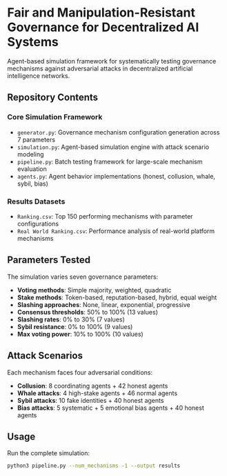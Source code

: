 # Fair and Manipulation-Resistant Governance for Decentralized AI Systems

Agent-based simulation framework for systematically testing governance mechanisms against adversarial attacks in decentralized artificial intelligence networks.

## Repository Contents

### Core Simulation Framework
- `generator.py`: Governance mechanism configuration generation across 7 parameters
- `simulation.py`: Agent-based simulation engine with attack scenario modeling
- `pipeline.py`: Batch testing framework for large-scale mechanism evaluation
- `agents.py`: Agent behavior implementations (honest, collusion, whale, sybil, bias)

### Results Datasets
- `Ranking.csv`: Top 150 performing mechanisms with parameter configurations
- `Real World Ranking.csv`: Performance analysis of real-world platform mechanisms

## Parameters Tested

The simulation varies seven governance parameters:
- **Voting methods**: Simple majority, weighted, quadratic
- **Stake methods**: Token-based, reputation-based, hybrid, equal weight  
- **Slashing approaches**: None, linear, exponential, progressive
- **Consensus thresholds**: 50% to 100% (13 values)
- **Slashing rates**: 0% to 30% (7 values)
- **Sybil resistance**: 0% to 100% (9 values)
- **Max voting power**: 10% to 100% (10 values)

## Attack Scenarios

Each mechanism faces four adversarial conditions:
- **Collusion**: 8 coordinating agents + 42 honest agents
- **Whale attacks**: 4 high-stake agents + 46 normal agents
- **Sybil attacks**: 10 fake identities + 40 honest agents  
- **Bias attacks**: 5 systematic + 5 emotional bias agents + 40 honest agents

## Usage

Run the complete simulation:
```bash
python3 pipeline.py --num_mechanisms -1 --output results
